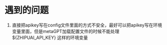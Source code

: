 # 遇到的问题
1. 直接把apikey写在config文件里面的方式不安全，最好可以把apikey写在环境变量里面，但是metaGPT加载配置文件的时候不能处理${ZHIPUAI_API_KEY} 这样的环境变量


